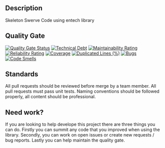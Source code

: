 ## Description

Skeleton Swerve Code using entech library

## Quality Gate

[![Quality Gate Status](https://sonarcloud.io/api/project_badges/measure?project=entech281_EntechLib&metric=alert_status)](https://sonarcloud.io/summary/new_code?id=entech281_EntechLib)
[![Technical Debt](https://sonarcloud.io/api/project_badges/measure?project=entech281_EntechLib&metric=sqale_index)](https://sonarcloud.io/summary/new_code?id=entech281_EntechLib)
[![Maintainability Rating](https://sonarcloud.io/api/project_badges/measure?project=entech281_EntechLib&metric=sqale_rating)](https://sonarcloud.io/summary/new_code?id=entech281_EntechLib)
[![Reliability Rating](https://sonarcloud.io/api/project_badges/measure?project=entech281_EntechLib&metric=reliability_rating)](https://sonarcloud.io/summary/new_code?id=entech281_EntechLib)
[![Coverage](https://sonarcloud.io/api/project_badges/measure?project=entech281_EntechLib&metric=coverage)](https://sonarcloud.io/summary/new_code?id=entech281_EntechLib)
[![Duplicated Lines (%)](https://sonarcloud.io/api/project_badges/measure?project=entech281_EntechLib&metric=duplicated_lines_density)](https://sonarcloud.io/summary/new_code?id=entech281_EntechLib)
[![Bugs](https://sonarcloud.io/api/project_badges/measure?project=entech281_EntechLib&metric=bugs)](https://sonarcloud.io/summary/new_code?id=entech281_EntechLib)
[![Code Smells](https://sonarcloud.io/api/project_badges/measure?project=entech281_EntechLib&metric=code_smells)](https://sonarcloud.io/summary/new_code?id=entech281_EntechLib)

## Standards

All pull requests should be reviewed before merge by a team member. All pull requests must pass unit tests. Naming conventions should be followed properly, all content should be professional.

## Need work?

If you are looking to help develope this project there are three things you can do. Firstly you can summit any code that you improved when using the library. Secondly, you can work on open issues or create new requests / bug reports. Lastly you can help maintain the quality gate.
